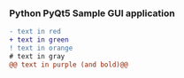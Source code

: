 ### Python PyQt5 Sample GUI application

```diff
- text in red
+ text in green
! text in orange
# text in gray
@@ text in purple (and bold)@@
```
